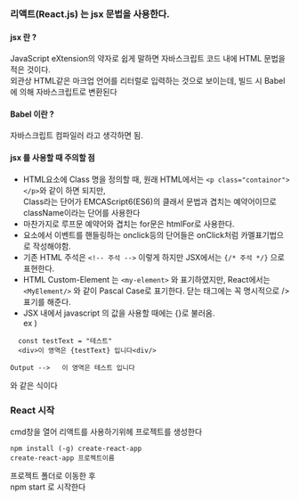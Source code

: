 ### 리액트(React.js) 는 jsx 문법을 사용한다.    
#### jsx 란 ?    
 JavaScript eXtension의 약자로 쉽게 말하면 자바스크립트 코드 내에 HTML 문법을 적은 것이다.     
 외관상 HTML같은 마크업 언어를 리터럴로 입력하는 것으로 보이는데, 빌드 시 Babel에 의해 자바스크립트로 변환된다    
#### Babel 이란 ?
자바스크립트 컴파일러 라고 생각하면 됨.
 
#### jsx 를 사용할 때 주의할 점
- HTML요소에 Class 명을 정의할 때,  원래 HTML에서는 `<p class="containor"></p>`와 같이 하면 되지만,      
Class라는 단어가 EMCAScript6(ES6)의 클래서 문법과 겹치는 예약어이므로 className이라는 단어를 사용한다      
- 마찬가지로 루프문 예약어와 겹치는 for문은 htmlFor로 사용한다.
- 요소에서 이벤트를 핸들링하는 onclick등의 단어들은 onClick처럼 카멜표기법으로 작성해야함.
- 기존 HTML 주석은 `<!-- 주석 -->` 이렇게 하지만 JSX에서는 `{/* 주석 */}` 으로 표현한다.
- HTML Custom-Element 는 `<my-element>` 와 표기하였지만, React에서는` <MyElement/>` 와 같이 Pascal Case로 표기한다.  닫는 태그에는 꼭 명시적으로 /> 표기를 해준다.
- JSX 내에서 javascript 의 값을 사용할 때에는 {}로 불러옴.      
 ex )
 ```
   const testText = "테스트" 
   <div>이 영역은 {testText} 입니다<div/>
  
 Output -->   이 영역은 테스트 입니다
 ```   
 와 같은 식이다


### React 시작
cmd창을 열어 리액트를 사용하기위헤 프로젝트를 생성한다
```
npm install (-g) create-react-app
create-react-app 프로젝트이름
```
프로젝트 폴더로 이동한 후      
npm start 로 시작한다
